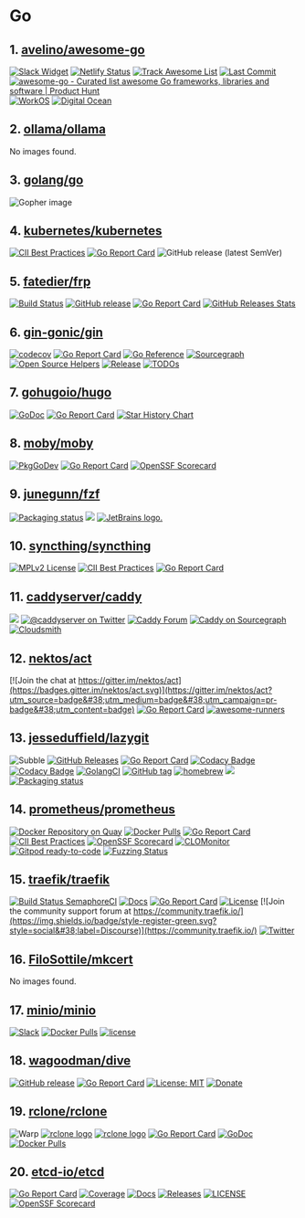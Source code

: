 <!-- 这是由脚本自动生成的文件，请勿直接修改此文件！ -->

# Go

## 1. [avelino/awesome-go](https://github.com/avelino/awesome-go)

[![Slack Widget](https://img.shields.io/badge/join-us%20on%20slack-gray.svg?longCache=true&#38;logo=slack&#38;colorB=red)](https://gophers.slack.com/messages/awesome)
[![Netlify Status](https://api.netlify.com/api/v1/badges/83a6dcbe-0da6-433e-b586-f68109286bd5/deploy-status)](https://app.netlify.com/sites/awesome-go/deploys)
[![Track Awesome List](https://www.trackawesomelist.com/badge.svg)](https://www.trackawesomelist.com/avelino/awesome-go/)
[![Last Commit](https://img.shields.io/github/last-commit/avelino/awesome-go)](https://img.shields.io/github/last-commit/avelino/awesome-go)
[![awesome-go - Curated list awesome Go frameworks, libraries and software | Product Hunt](https://api.producthunt.com/widgets/embed-image/v1/featured.svg?post_id=291535&#38;theme=light)](https://www.producthunt.com/posts/awesome-go?utm_source=badge-featured&#38;utm_medium=badge&#38;utm_souce=badge-awesome-go)
[![WorkOS](https://avelino.run/sponsors/workos-logo-white-bg.svg)](https://bit.ly/awesome-go-workos)
[![Digital Ocean](https://avelino.run/sponsors/do_logo_horizontal_blue-210.png)](https://bit.ly/awesome-go-digitalocean)

## 2. [ollama/ollama](https://github.com/ollama/ollama)

No images found.

## 3. [golang/go](https://github.com/golang/go)

![Gopher image](https://golang.org/doc/gopher/fiveyears.jpg)

## 4. [kubernetes/kubernetes](https://github.com/kubernetes/kubernetes)

[![CII Best Practices](https://bestpractices.coreinfrastructure.org/projects/569/badge)](https://bestpractices.coreinfrastructure.org/projects/569)
[![Go Report Card](https://goreportcard.com/badge/github.com/kubernetes/kubernetes)](https://goreportcard.com/report/github.com/kubernetes/kubernetes)
![GitHub release (latest SemVer)](https://img.shields.io/github/v/release/kubernetes/kubernetes?sort=semver)

## 5. [fatedier/frp](https://github.com/fatedier/frp)

[![Build Status](https://circleci.com/gh/fatedier/frp.svg?style=shield)](https://circleci.com/gh/fatedier/frp)
[![GitHub release](https://img.shields.io/github/tag/fatedier/frp.svg?label=release)](https://github.com/fatedier/frp/releases)
[![Go Report Card](https://goreportcard.com/badge/github.com/fatedier/frp)](https://goreportcard.com/report/github.com/fatedier/frp)
[![GitHub Releases Stats](https://img.shields.io/github/downloads/fatedier/frp/total.svg?logo=github)](https://somsubhra.github.io/github-release-stats/?username=fatedier&#38;repository=frp)

## 6. [gin-gonic/gin](https://github.com/gin-gonic/gin)

[![codecov](https://codecov.io/gh/gin-gonic/gin/branch/master/graph/badge.svg)](https://codecov.io/gh/gin-gonic/gin)
[![Go Report Card](https://goreportcard.com/badge/github.com/gin-gonic/gin)](https://goreportcard.com/report/github.com/gin-gonic/gin)
[![Go Reference](https://pkg.go.dev/badge/github.com/gin-gonic/gin?status.svg)](https://pkg.go.dev/github.com/gin-gonic/gin?tab=doc)
[![Sourcegraph](https://sourcegraph.com/github.com/gin-gonic/gin/-/badge.svg)](https://sourcegraph.com/github.com/gin-gonic/gin?badge)
[![Open Source Helpers](https://www.codetriage.com/gin-gonic/gin/badges/users.svg)](https://www.codetriage.com/gin-gonic/gin)
[![Release](https://img.shields.io/github/release/gin-gonic/gin.svg?style=flat-square)](https://github.com/gin-gonic/gin/releases)
[![TODOs](https://badgen.net/https/api.tickgit.com/badgen/github.com/gin-gonic/gin)](https://www.tickgit.com/browse?repo=github.com/gin-gonic/gin)

## 7. [gohugoio/hugo](https://github.com/gohugoio/hugo)

[![GoDoc](https://godoc.org/github.com/gohugoio/hugo?status.svg)](https://godoc.org/github.com/gohugoio/hugo)
[![Go Report Card](https://goreportcard.com/badge/github.com/gohugoio/hugo)](https://goreportcard.com/report/github.com/gohugoio/hugo)
[![Star History Chart](https://api.star-history.com/svg?repos=gohugoio/hugo&#38;type=Timeline)](https://star-history.com/#gohugoio/hugo&#38;Timeline)

## 8. [moby/moby](https://github.com/moby/moby)

[![PkgGoDev](https://pkg.go.dev/badge/github.com/docker/docker)](https://pkg.go.dev/github.com/docker/docker)
[![Go Report Card](https://goreportcard.com/badge/github.com/docker/docker)](https://goreportcard.com/report/github.com/docker/docker)
[![OpenSSF Scorecard](https://api.scorecard.dev/projects/github.com/moby/moby/badge)](https://scorecard.dev/viewer/?uri=github.com/moby/moby)

## 9. [junegunn/fzf](https://github.com/junegunn/fzf)

[![Packaging status](https://repology.org/badge/vertical-allrepos/fzf.svg?columns=3)](https://repology.org/project/fzf/versions)
[![](https://i.imgur.com/vtG8olE.png)](https://www.youtube.com/watch?v=qgG5Jhi_Els)
[![JetBrains logo.](https://resources.jetbrains.com/storage/products/company/brand/logos/jetbrains.svg)](https://jb.gg/OpenSourceSupport)

## 10. [syncthing/syncthing](https://github.com/syncthing/syncthing)

[![MPLv2 License](https://img.shields.io/badge/license-MPLv2-blue.svg?style=flat-square)](https://www.mozilla.org/MPL/2.0/)
[![CII Best Practices](https://bestpractices.coreinfrastructure.org/projects/88/badge)](https://bestpractices.coreinfrastructure.org/projects/88)
[![Go Report Card](https://goreportcard.com/badge/github.com/syncthing/syncthing)](https://goreportcard.com/report/github.com/syncthing/syncthing)

## 11. [caddyserver/caddy](https://github.com/caddyserver/caddy)

[![](https://img.shields.io/badge/godoc-reference-%23007d9c.svg)](https://pkg.go.dev/github.com/caddyserver/caddy/v2)
[![@caddyserver on Twitter](https://img.shields.io/twitter/follow/caddyserver)](https://x.com/caddyserver)
[![Caddy Forum](https://img.shields.io/badge/community-forum-ff69b4.svg)](https://caddy.community)
[![Caddy on Sourcegraph](https://sourcegraph.com/github.com/caddyserver/caddy/-/badge.svg)](https://sourcegraph.com/github.com/caddyserver/caddy?badge)
[![Cloudsmith](https://img.shields.io/badge/OSS%20hosting%20by-cloudsmith-blue?logo=cloudsmith)](https://cloudsmith.io/~caddy/repos/)

## 12. [nektos/act](https://github.com/nektos/act)

[![Join the chat at https://gitter.im/nektos/act](https://badges.gitter.im/nektos/act.svg)](https://gitter.im/nektos/act?utm_source=badge&#38;utm_medium=badge&#38;utm_campaign=pr-badge&#38;utm_content=badge)
[![Go Report Card](https://goreportcard.com/badge/github.com/nektos/act)](https://goreportcard.com/report/github.com/nektos/act)
[![awesome-runners](https://img.shields.io/badge/listed%20on-awesome--runners-blue.svg)](https://github.com/jonico/awesome-runners)

## 13. [jesseduffield/lazygit](https://github.com/jesseduffield/lazygit)

![Subble](https://subble-marketing-portal-media-storage.s3.amazonaws.com/images/subble-black-name-logo.svg)
[![GitHub Releases](https://img.shields.io/github/downloads/jesseduffield/lazygit/total)](https://github.com/jesseduffield/lazygit/releases)
[![Go Report Card](https://goreportcard.com/badge/github.com/jesseduffield/lazygit)](https://goreportcard.com/report/github.com/jesseduffield/lazygit)
[![Codacy Badge](https://app.codacy.com/project/badge/Grade/f46416b715d74622895657935fcada21)](https://app.codacy.com/gh/jesseduffield/lazygit/dashboard?utm_source=gh&#38;utm_medium=referral&#38;utm_content=&#38;utm_campaign=Badge_grade)
[![Codacy Badge](https://app.codacy.com/project/badge/Coverage/f46416b715d74622895657935fcada21)](https://app.codacy.com/gh/jesseduffield/lazygit/dashboard?utm_source=gh&#38;utm_medium=referral&#38;utm_content=&#38;utm_campaign=Badge_coverage)
[![GolangCI](https://golangci.com/badges/github.com/jesseduffield/lazygit.svg)](https://golangci.com)
[![GitHub tag](https://img.shields.io/github/tag/jesseduffield/lazygit.svg)](https://github.com/jesseduffield/lazygit/releases/latest)
[![homebrew](https://img.shields.io/homebrew/v/lazygit)](https://github.com/Homebrew/homebrew-core/blob/master/Formula/lazygit.rb)
[![](https://i.imgur.com/sVEktDn.png)](https://youtu.be/CPLdltN7wgE)
[![Packaging status](https://repology.org/badge/vertical-allrepos/lazygit.svg?columns=3)](https://repology.org/project/lazygit/versions)

## 14. [prometheus/prometheus](https://github.com/prometheus/prometheus)

[![Docker Repository on Quay](https://quay.io/repository/prometheus/prometheus/status)](https://quay.io/repository/prometheus/prometheus)
[![Docker Pulls](https://img.shields.io/docker/pulls/prom/prometheus.svg?maxAge=604800)](https://hub.docker.com/r/prom/prometheus/)
[![Go Report Card](https://goreportcard.com/badge/github.com/prometheus/prometheus)](https://goreportcard.com/report/github.com/prometheus/prometheus)
[![CII Best Practices](https://bestpractices.coreinfrastructure.org/projects/486/badge)](https://bestpractices.coreinfrastructure.org/projects/486)
[![OpenSSF Scorecard](https://api.securityscorecards.dev/projects/github.com/prometheus/prometheus/badge)](https://securityscorecards.dev/viewer/?uri=github.com/prometheus/prometheus)
[![CLOMonitor](https://img.shields.io/endpoint?url=https://clomonitor.io/api/projects/cncf/prometheus/badge)](https://clomonitor.io/projects/cncf/prometheus)
[![Gitpod ready-to-code](https://img.shields.io/badge/Gitpod-ready--to--code-blue?logo=gitpod)](https://gitpod.io/#https://github.com/prometheus/prometheus)
[![Fuzzing Status](https://oss-fuzz-build-logs.storage.googleapis.com/badges/prometheus.svg)](https://bugs.chromium.org/p/oss-fuzz/issues/list?sort=-opened&#38;can=1&#38;q=proj:prometheus)

## 15. [traefik/traefik](https://github.com/traefik/traefik)

[![Build Status SemaphoreCI](https://traefik-oss.semaphoreci.com/badges/traefik/branches/master.svg?style=shields)](https://traefik-oss.semaphoreci.com/projects/traefik)
[![Docs](https://img.shields.io/badge/docs-current-brightgreen.svg)](https://doc.traefik.io/traefik)
[![Go Report Card](https://goreportcard.com/badge/traefik/traefik)](https://goreportcard.com/report/traefik/traefik)
[![License](https://img.shields.io/badge/license-MIT-blue.svg)](https://github.com/traefik/traefik/blob/master/LICENSE.md)
[![Join the community support forum at https://community.traefik.io/](https://img.shields.io/badge/style-register-green.svg?style=social&#38;label=Discourse)](https://community.traefik.io/)
[![Twitter](https://img.shields.io/twitter/follow/traefik.svg?style=social)](https://twitter.com/intent/follow?screen_name=traefik)

## 16. [FiloSottile/mkcert](https://github.com/FiloSottile/mkcert)

No images found.

## 17. [minio/minio](https://github.com/minio/minio)

[![Slack](https://slack.min.io/slack?type=svg)](https://slack.min.io)
[![Docker Pulls](https://img.shields.io/docker/pulls/minio/minio.svg?maxAge=604800)](https://hub.docker.com/r/minio/minio/)
[![license](https://img.shields.io/badge/license-AGPL%20V3-blue)](https://github.com/minio/minio/blob/master/LICENSE)

## 18. [wagoodman/dive](https://github.com/wagoodman/dive)

[![GitHub release](https://img.shields.io/github/release/wagoodman/dive.svg)](https://github.com/wagoodman/dive/releases/latest)
[![Go Report Card](https://goreportcard.com/badge/github.com/wagoodman/dive)](https://goreportcard.com/report/github.com/wagoodman/dive)
[![License: MIT](https://img.shields.io/badge/License-MIT%202.0-blue.svg)](https://github.com/wagoodman/dive/blob/main/LICENSE)
[![Donate](https://img.shields.io/badge/Donate-PayPal-green.svg?style=flat)](https://www.paypal.me/wagoodman)

## 19. [rclone/rclone](https://github.com/rclone/rclone)

![Warp](https://rclone.org/img/logos/warp-github.svg)
[![rclone logo](https://rclone.org/img/logo_on_light__horizontal_color.svg)](https://rclone.org/#gh-light-mode-only)
[![rclone logo](https://rclone.org/img/logo_on_dark__horizontal_color.svg)](https://rclone.org/#gh-dark-mode-only)
[![Go Report Card](https://goreportcard.com/badge/github.com/rclone/rclone)](https://goreportcard.com/report/github.com/rclone/rclone)
[![GoDoc](https://godoc.org/github.com/rclone/rclone?status.svg)](https://godoc.org/github.com/rclone/rclone)
[![Docker Pulls](https://img.shields.io/docker/pulls/rclone/rclone)](https://hub.docker.com/r/rclone/rclone)

## 20. [etcd-io/etcd](https://github.com/etcd-io/etcd)

[![Go Report Card](https://goreportcard.com/badge/github.com/etcd-io/etcd?style=flat-square)](https://goreportcard.com/report/github.com/etcd-io/etcd)
[![Coverage](https://codecov.io/gh/etcd-io/etcd/branch/main/graph/badge.svg)](https://app.codecov.io/gh/etcd-io/etcd/tree/main)
[![Docs](https://img.shields.io/badge/docs-latest-green.svg)](https://etcd.io/docs)
[![Releases](https://img.shields.io/github/release/etcd-io/etcd/all.svg?style=flat-square)](https://github.com/etcd-io/etcd/releases)
[![LICENSE](https://img.shields.io/github/license/etcd-io/etcd.svg?style=flat-square)](https://github.com/etcd-io/etcd/blob/main/LICENSE)
[![OpenSSF Scorecard](https://api.securityscorecards.dev/projects/github.com/etcd-io/etcd/badge)](https://scorecard.dev/viewer/?uri=github.com/etcd-io/etcd)

